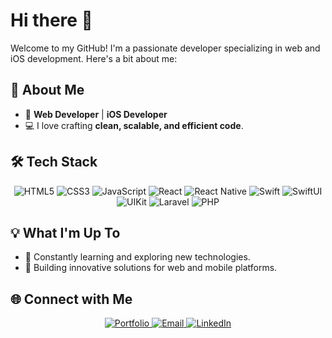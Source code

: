
# Hi there 👋

Welcome to my GitHub! I'm a passionate developer specializing in web and iOS development. Here's a bit about me:

## 🌟 About Me

- 🚀 **Web Developer** | **iOS Developer**
- 💻 I love crafting **clean, scalable, and efficient code**.

## 🛠️ Tech Stack

<div align="center">
  <img src="https://img.shields.io/badge/HTML5-E34F26?style=for-the-badge&logo=html5&logoColor=white" alt="HTML5"/>
  <img src="https://img.shields.io/badge/CSS3-1572B6?style=for-the-badge&logo=css3&logoColor=white" alt="CSS3"/>
  <img src="https://img.shields.io/badge/JavaScript-F7DF1E?style=for-the-badge&logo=javascript&logoColor=black" alt="JavaScript"/>
  <img src="https://img.shields.io/badge/React-61DAFB?style=for-the-badge&logo=react&logoColor=black" alt="React"/>
  <img src="https://img.shields.io/badge/React_Native-61DAFB?style=for-the-badge&logo=react&logoColor=black" alt="React Native"/>
  <img src="https://img.shields.io/badge/Swift-FA7343?style=for-the-badge&logo=swift&logoColor=white" alt="Swift"/>
  <img src="https://img.shields.io/badge/SwiftUI-FA7343?style=for-the-badge&logo=swift&logoColor=white" alt="SwiftUI"/>
  <img src="https://img.shields.io/badge/UIKit-FA7343?style=for-the-badge&logo=swift&logoColor=white" alt="UIKit"/>
  <img src="https://img.shields.io/badge/Laravel-FF2D20?style=for-the-badge&logo=laravel&logoColor=white" alt="Laravel"/>
  <img src="https://img.shields.io/badge/PHP-777BB4?style=for-the-badge&logo=php&logoColor=white" alt="PHP"/>
</div>


## 💡 What I'm Up To

- 🌱 Constantly learning and exploring new technologies.
- 🔨 Building innovative solutions for web and mobile platforms.


## 🌐 Connect with Me

<div align="center">
  <a href="https://giventusmarco.vercel.app" target="_blank">
    <img src="https://img.shields.io/badge/Portfolio-%23000000.svg?style=for-the-badge&logo=firefox&logoColor=white" alt="Portfolio"/>
  </a>
  <a href="mailto:giventusmrco@gmail.com" target="_blank">
    <img src="https://img.shields.io/badge/Email-%23D14836.svg?style=for-the-badge&logo=gmail&logoColor=white" alt="Email"/>
  </a>
  <a href="https://linkedin.com/in/giventus" target="_blank">
    <img src="https://img.shields.io/badge/LinkedIn-%230A66C2.svg?style=for-the-badge&logo=linkedin&logoColor=white" alt="LinkedIn"/>
  </a>
</div>

<!--
## 🏆 GitHub Stats

---

<div align="center">
  
  <img src="https://github-readme-stats.vercel.app/api/top-langs/?username=giventusmvh&layout=compact&theme=radical" alt="Top Languages"/>
</div>
**giventusmvh/giventusmvh** is a ✨ _special_ ✨ repository because its `README.md` (this file) appears on your GitHub profile.
![Your GitHub Stats](https://github-readme-stats.vercel.app/api?username=giventusmvh&show_icons=true&theme=radical)
Here are some ideas to get you started:
<img src="https://github-readme-stats.vercel.app/api?username=giventusmvh&show_icons=true&theme=radical" alt="Your GitHub Stats"/>
- 🔭 I’m currently working on ...
- 🌱 I’m currently learning ...
- 👯 I’m looking to collaborate on ...
- 🤔 I’m looking for help with ...
- 💬 Ask me about ...
- 📫 How to reach me: ...
- 😄 Pronouns: ...
- ⚡ Fun fact: ...
-->
